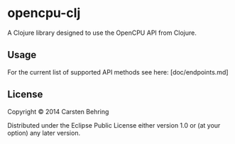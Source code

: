 # opencpu-clj

A Clojure library designed to use the OpenCPU API from Clojure.

## Usage

For the current list of supported API methods see here: [doc/endpoints.md]

## License

Copyright © 2014 Carsten Behring

Distributed under the Eclipse Public License either version 1.0 or (at
your option) any later version.
